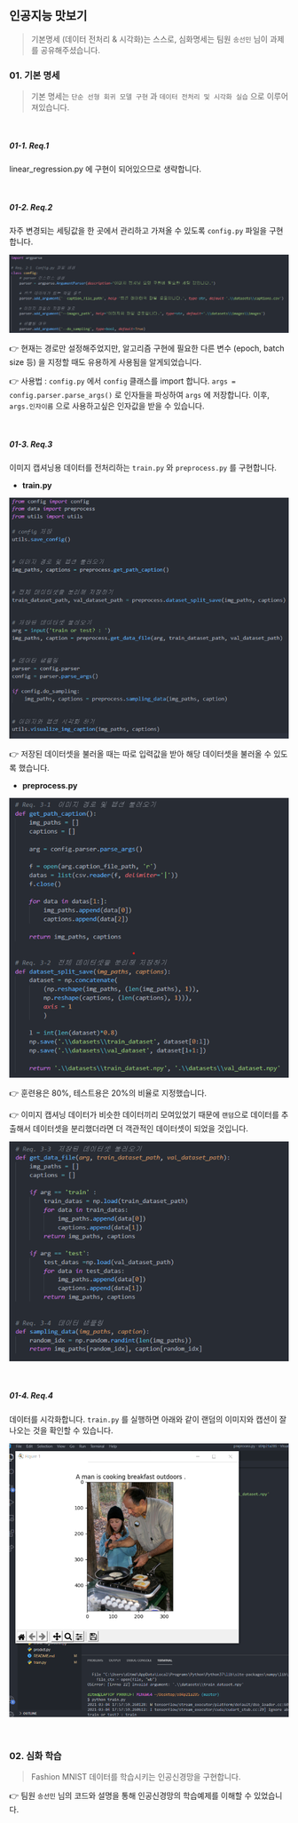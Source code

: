 ## 인공지능 맛보기 

> 기본명세 (데이터 전처리 & 시각화)는 스스로, 심화명세는 팀원 `송선민` 님이 과제를 공유해주셨습니다. 



### 01. 기본 명세

> 기본 명세는 `단순 선형 회귀 모델 구현` 과 `데이터 전처리 및 시각화 실습` 으로 이루어져있습니다.

<br/>

##### 01-1. Req.1 

linear_regression.py 에 구현이 되어있으므로 생략합니다. 

<br/>

##### 01-2. Req.2 

자주 변경되는 세팅값을 한 곳에서 관리하고 가져올 수 있도록 `config.py` 파일을 구현합니다.

![image-20210304173229967](README.assets/image-20210304173229967.png)

👉 현재는 경로만 설정해주었지만, 알고리즘 구현에 필요한 다른 변수 (epoch, batch size 등) 을 지정할 때도 유용하게 사용됨을 알게되었습니다. 

👉 사용법 : `config.py` 에서 `config`  클래스를 import 합니다.  `args = config.parser.parse_args()` 로 인자들을 파싱하여 `args` 에 저장합니다. 이후, `args.인자이름` 으로 사용하고싶은 인자값을 받을 수 있습니다.

<br/>

##### 01-3. Req.3

이미지 캡셔닝용 데이터를 전처리하는 `train.py` 와 `preprocess.py` 를 구현합니다. 

- **train.py**

![image-20210304174625419](README.assets/image-20210304174625419.png)

👉 저장된 데이터셋을 불러올 때는 따로 입력값을 받아 해당 데이터셋을 불러올 수 있도록 했습니다.

- **preprocess.py**

![image-20210304175257843](README.assets/image-20210304175257843.png)

👉 훈련용은 80%, 테스트용은 20%의 비율로 지정했습니다. 

👉 이미지 캡셔닝 데이터가 비슷한 데이터끼리 모여있었기 때문에 `랜덤`으로 데이터를 추출해서 데이터셋을 분리했더라면 더 객관적인 데이터셋이 되었을 것입니다.  

![image-20210304175340533](README.assets/image-20210304175340533.png)

<br/>

##### 01-4. Req.4

데이터를 시각화합니다. `train.py` 를 실행하면 아래와 같이 랜덤의 이미지와 캡션이 잘 나오는 것을 확인할 수 있습니다. 

![image-20210304175827466](README.assets/image-20210304175827466.png)

<br/>

### 02. 심화 학습

> Fashion MNIST 데이터를 학습시키는 인공신경망을 구현합니다.

👉 팀원 `송선민` 님의 코드와 설명을 통해 인공신경망의 학습예제를 이해할 수 있었습니다. 











